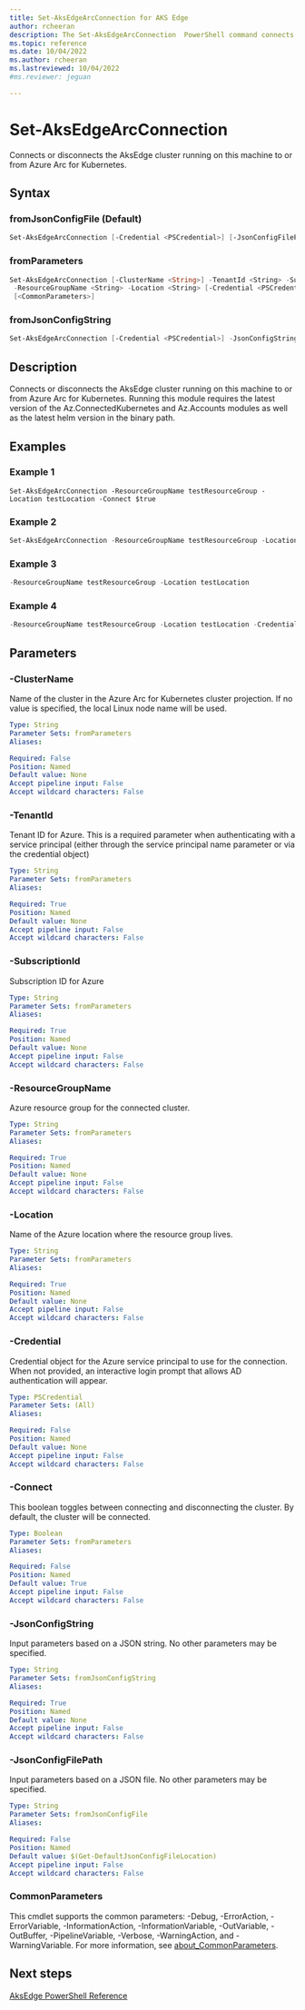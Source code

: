 ```yaml
---
title: Set-AksEdgeArcConnection for AKS Edge
author: rcheeran
description: The Set-AksEdgeArcConnection  PowerShell command connects or disconnects the AKS Edge cluster 
ms.topic: reference
ms.date: 10/04/2022
ms.author: rcheeran 
ms.lastreviewed: 10/04/2022
#ms.reviewer: jeguan

---
```



# Set-AksEdgeArcConnection

Connects or disconnects the AksEdge cluster running on this machine to or from Azure Arc for Kubernetes.

## Syntax

### fromJsonConfigFile (Default)

```powershell
Set-AksEdgeArcConnection [-Credential <PSCredential>] [-JsonConfigFilePath <String>] [<CommonParameters>]
```

### fromParameters

```powershell
Set-AksEdgeArcConnection [-ClusterName <String>] -TenantId <String> -SubscriptionId <String>
 -ResourceGroupName <String> -Location <String> [-Credential <PSCredential>] [-Connect <Boolean>]
 [<CommonParameters>]
```

### fromJsonConfigString

```powershell
Set-AksEdgeArcConnection [-Credential <PSCredential>] -JsonConfigString <String> [<CommonParameters>]
```

## Description

Connects or disconnects the AksEdge cluster running on this machine to or from Azure Arc for Kubernetes.
Running this module requires the latest version of the Az.ConnectedKubernetes and Az.Accounts modules
as well as the latest helm version in the binary path.

## Examples

### Example 1

```
Set-AksEdgeArcConnection -ResourceGroupName testResourceGroup -Location testLocation -Connect $true
```

### Example 2

```powershell
Set-AksEdgeArcConnection -ResourceGroupName testResourceGroup -Location testLocation -Connect $false
```

### Example 3

```powershell
-ResourceGroupName testResourceGroup -Location testLocation
```

### Example 4

```powershell
-ResourceGroupName testResourceGroup -Location testLocation -Credential <PSCredential>
```

## Parameters

### -ClusterName

Name of the cluster in the Azure Arc for Kubernetes cluster projection.
If no value is specified, the local Linux node name will be used.

```yaml
Type: String
Parameter Sets: fromParameters
Aliases:

Required: False
Position: Named
Default value: None
Accept pipeline input: False
Accept wildcard characters: False
```

### -TenantId

Tenant ID for Azure.
This is a required parameter when authenticating with a service principal (either
through the service principal name parameter or via the credential object)

```yaml
Type: String
Parameter Sets: fromParameters
Aliases:

Required: True
Position: Named
Default value: None
Accept pipeline input: False
Accept wildcard characters: False
```

### -SubscriptionId

Subscription ID for Azure

```yaml
Type: String
Parameter Sets: fromParameters
Aliases:

Required: True
Position: Named
Default value: None
Accept pipeline input: False
Accept wildcard characters: False
```

### -ResourceGroupName

Azure resource group for the connected cluster.

```yaml
Type: String
Parameter Sets: fromParameters
Aliases:

Required: True
Position: Named
Default value: None
Accept pipeline input: False
Accept wildcard characters: False
```

### -Location

Name of the Azure location where the resource group lives.

```yaml
Type: String
Parameter Sets: fromParameters
Aliases:

Required: True
Position: Named
Default value: None
Accept pipeline input: False
Accept wildcard characters: False
```

### -Credential

Credential object for the Azure service principal to use for the connection.
When not provided, an interactive login prompt that allows AD authentication will appear.

```yaml
Type: PSCredential
Parameter Sets: (All)
Aliases:

Required: False
Position: Named
Default value: None
Accept pipeline input: False
Accept wildcard characters: False
```

### -Connect

This boolean toggles between connecting and disconnecting the cluster.
By default, the cluster will be connected.

```yaml
Type: Boolean
Parameter Sets: fromParameters
Aliases:

Required: False
Position: Named
Default value: True
Accept pipeline input: False
Accept wildcard characters: False
```

### -JsonConfigString

Input parameters based on a JSON string.
No other parameters may be specified.

```yaml
Type: String
Parameter Sets: fromJsonConfigString
Aliases:

Required: True
Position: Named
Default value: None
Accept pipeline input: False
Accept wildcard characters: False
```

### -JsonConfigFilePath

Input parameters based on a JSON file.
No other parameters may be specified.

```yaml
Type: String
Parameter Sets: fromJsonConfigFile
Aliases:

Required: False
Position: Named
Default value: $(Get-DefaultJsonConfigFileLocation)
Accept pipeline input: False
Accept wildcard characters: False
```

### CommonParameters

This cmdlet supports the common parameters: -Debug, -ErrorAction, -ErrorVariable, -InformationAction, -InformationVariable, -OutVariable, -OutBuffer, -PipelineVariable, -Verbose, -WarningAction, and -WarningVariable. For more information, see [about_CommonParameters](https://go.microsoft.com/fwlink/?LinkID=113216).

## Next steps

[AksEdge PowerShell Reference](./index.md)
